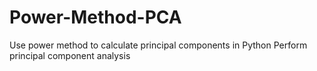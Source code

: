 Power-Method-PCA
================

Use power method to calculate principal components in Python
Perform principal component analysis
